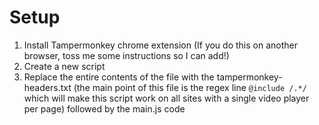 # Setup

1. Install Tampermonkey chrome extension (If you do this on another browser, toss me some instructions so I can add!)
2. Create a new script
3. Replace the entire contents of the file with the tampermonkey-headers.txt (the main point of this file is the regex line `@include /.*/` which will make this script work on all sites with a single video player per page) followed by the main.js code

